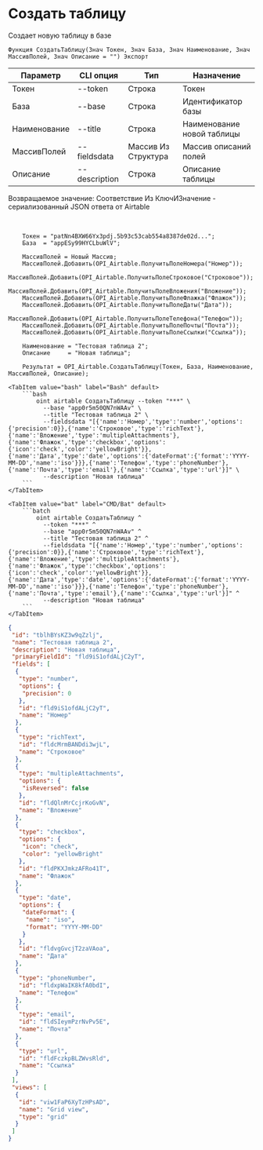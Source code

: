 ﻿---
sidebar_position: 1
---

# Создать таблицу
 Создает новую таблицу в базе



`Функция СоздатьТаблицу(Знач Токен, Знач База, Знач Наименование, Знач МассивПолей, Знач Описание = "") Экспорт`

  | Параметр | CLI опция | Тип | Назначение |
  |-|-|-|-|
  | Токен | --token | Строка | Токен |
  | База | --base | Строка | Идентификатор базы |
  | Наименование | --title | Строка | Наименование новой таблицы |
  | МассивПолей | --fieldsdata | Массив Из Структура | Массив описаний полей |
  | Описание | --description | Строка | Описание таблицы |

  
  Возвращаемое значение:   Соответствие Из КлючИЗначение - сериализованный JSON ответа от Airtable

<br/>




```bsl title="Пример кода"
    Токен = "patNn4BXW66Yx3pdj.5b93c53cab554a8387de02d...";
    База  = "appESy99HYCLbuWlV";

    МассивПолей = Новый Массив;
    МассивПолей.Добавить(OPI_Airtable.ПолучитьПолеНомера("Номер"));
    МассивПолей.Добавить(OPI_Airtable.ПолучитьПолеСтроковое("Строковое"));
    МассивПолей.Добавить(OPI_Airtable.ПолучитьПолеВложения("Вложение"));
    МассивПолей.Добавить(OPI_Airtable.ПолучитьПолеФлажка("Флажок"));
    МассивПолей.Добавить(OPI_Airtable.ПолучитьПолеДаты("Дата"));
    МассивПолей.Добавить(OPI_Airtable.ПолучитьПолеТелефона("Телефон"));
    МассивПолей.Добавить(OPI_Airtable.ПолучитьПолеПочты("Почта"));
    МассивПолей.Добавить(OPI_Airtable.ПолучитьПолеСсылки("Ссылка"));

    Наименование = "Тестовая таблица 2";
    Описание     = "Новая таблица";

    Результат = OPI_Airtable.СоздатьТаблицу(Токен, База, Наименование, МассивПолей, Описание);
```
    

 <Tabs>
  
    <TabItem value="bash" label="Bash" default>
        ```bash
            oint airtable СоздатьТаблицу --token "***" \
              --base "app0r5m50QN7nWAAv" \
              --title "Тестовая таблица 2" \
              --fieldsdata "[{'name':'Номер','type':'number','options':{'precision':0}},{'name':'Строковое','type':'richText'},{'name':'Вложение','type':'multipleAttachments'},{'name':'Флажок','type':'checkbox','options':{'icon':'check','color':'yellowBright'}},{'name':'Дата','type':'date','options':{'dateFormat':{'format':'YYYY-MM-DD','name':'iso'}}},{'name':'Телефон','type':'phoneNumber'},{'name':'Почта','type':'email'},{'name':'Ссылка','type':'url'}]" \
              --description "Новая таблица"
        ```
    </TabItem>
  
    <TabItem value="bat" label="CMD/Bat" default>
        ```batch
            oint airtable СоздатьТаблицу ^
              --token "***" ^
              --base "app0r5m50QN7nWAAv" ^
              --title "Тестовая таблица 2" ^
              --fieldsdata "[{'name':'Номер','type':'number','options':{'precision':0}},{'name':'Строковое','type':'richText'},{'name':'Вложение','type':'multipleAttachments'},{'name':'Флажок','type':'checkbox','options':{'icon':'check','color':'yellowBright'}},{'name':'Дата','type':'date','options':{'dateFormat':{'format':'YYYY-MM-DD','name':'iso'}}},{'name':'Телефон','type':'phoneNumber'},{'name':'Почта','type':'email'},{'name':'Ссылка','type':'url'}]" ^
              --description "Новая таблица"
        ```
    </TabItem>
</Tabs>


```json title="Результат"
{
 "id": "tblhBYsKZ3w9qZzlj",
 "name": "Тестовая таблица 2",
 "description": "Новая таблица",
 "primaryFieldId": "fld9iS1ofdALjC2yT",
 "fields": [
  {
   "type": "number",
   "options": {
    "precision": 0
   },
   "id": "fld9iS1ofdALjC2yT",
   "name": "Номер"
  },
  {
   "type": "richText",
   "id": "fldcMrmBANDdi3wjL",
   "name": "Строковое"
  },
  {
   "type": "multipleAttachments",
   "options": {
    "isReversed": false
   },
   "id": "fldQlnMrCcjrKoGvN",
   "name": "Вложение"
  },
  {
   "type": "checkbox",
   "options": {
    "icon": "check",
    "color": "yellowBright"
   },
   "id": "fldPKXJmkzAFRo41T",
   "name": "Флажок"
  },
  {
   "type": "date",
   "options": {
    "dateFormat": {
     "name": "iso",
     "format": "YYYY-MM-DD"
    }
   },
   "id": "fldvgGvcjT2zaVAoa",
   "name": "Дата"
  },
  {
   "type": "phoneNumber",
   "id": "fldxpWaIK8kfA0bdI",
   "name": "Телефон"
  },
  {
   "type": "email",
   "id": "fldSIeymPzrNvPv5E",
   "name": "Почта"
  },
  {
   "type": "url",
   "id": "fldFczkpBLZWvsRld",
   "name": "Ссылка"
  }
 ],
 "views": [
  {
   "id": "viw1FaP6XyTzHPsAD",
   "name": "Grid view",
   "type": "grid"
  }
 ]
}
```
